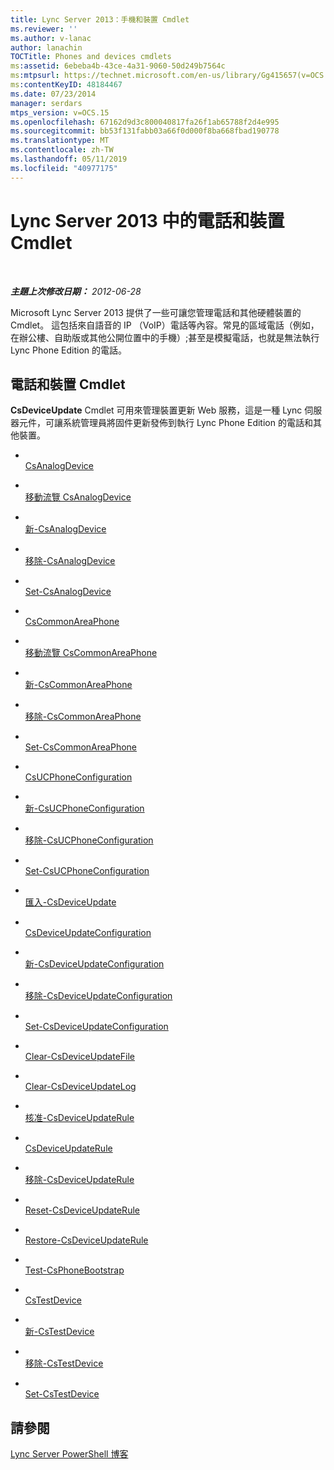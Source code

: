 ```yaml
---
title: Lync Server 2013：手機和裝置 Cmdlet
ms.reviewer: ''
ms.author: v-lanac
author: lanachin
TOCTitle: Phones and devices cmdlets
ms:assetid: 6ebeba4b-43ce-4a31-9060-50d249b7564c
ms:mtpsurl: https://technet.microsoft.com/en-us/library/Gg415657(v=OCS.15)
ms:contentKeyID: 48184467
ms.date: 07/23/2014
manager: serdars
mtps_version: v=OCS.15
ms.openlocfilehash: 67162d9d3c800040817fa26f1ab65788f2d4e995
ms.sourcegitcommit: bb53f131fabb03a66f0d000f8ba668fbad190778
ms.translationtype: MT
ms.contentlocale: zh-TW
ms.lasthandoff: 05/11/2019
ms.locfileid: "40977175"
---
```

<div data-xmlns="http://www.w3.org/1999/xhtml">

<div class="topic" data-xmlns="http://www.w3.org/1999/xhtml" data-msxsl="urn:schemas-microsoft-com:xslt" data-cs="http://msdn.microsoft.com/en-us/">

<div data-asp="http://msdn2.microsoft.com/asp">

# <a name="phones-and-devices-cmdlets-in-lync-server-2013"></a>Lync Server 2013 中的電話和裝置 Cmdlet

</div>

<div id="mainSection">

<div id="mainBody">

<span> </span>

_**主題上次修改日期：** 2012-06-28_

Microsoft Lync Server 2013 提供了一些可讓您管理電話和其他硬體裝置的 Cmdlet。 這包括來自語音的 IP （VoIP）電話等內容。常見的區域電話（例如，在辦公樓、自助版或其他公開位置中的手機）;甚至是模擬電話，也就是無法執行 Lync Phone Edition 的電話。

<div>

## <a name="phones-and-devices-cmdlets"></a>電話和裝置 Cmdlet

**CsDeviceUpdate** Cmdlet 可用來管理裝置更新 Web 服務，這是一種 Lync 伺服器元件，可讓系統管理員將固件更新發佈到執行 Lync Phone Edition 的電話和其他裝置。

  - <span></span>  
    [CsAnalogDevice](https://technet.microsoft.com/en-us/library/Gg398748(v=OCS.15))

  - <span></span>  
    [移動流覽 CsAnalogDevice](https://technet.microsoft.com/en-us/library/Gg398816(v=OCS.15))

  - <span></span>  
    [新-CsAnalogDevice](https://technet.microsoft.com/en-us/library/Gg412937(v=OCS.15))

  - <span></span>  
    [移除-CsAnalogDevice](rehttps://technet.microsoft.com/en-us/library/Gg398816(v=OCS.15))

  - <span></span>  
    [Set-CsAnalogDevice](https://technet.microsoft.com/en-us/library/Gg412843(v=OCS.15))

<!-- end list -->

  - <span></span>  
    [CsCommonAreaPhone](https://technet.microsoft.com/en-us/library/Gg412934(v=OCS.15))

  - <span></span>  
    [移動流覽 CsCommonAreaPhone](https://technet.microsoft.com/en-us/library/Gg412837(v=OCS.15))

  - <span></span>  
    [新-CsCommonAreaPhone](https://technet.microsoft.com/en-us/library/Gg398430(v=OCS.15))

  - <span></span>  
    [移除-CsCommonAreaPhone](rehttps://technet.microsoft.com/en-us/library/Gg412837(v=OCS.15))

  - <span></span>  
    [Set-CsCommonAreaPhone](https://technet.microsoft.com/en-us/library/Gg398579(v=OCS.15))

<!-- end list -->

  - <span></span>  
    [CsUCPhoneConfiguration](https://technet.microsoft.com/en-us/library/Gg398070(v=OCS.15))

  - <span></span>  
    [新-CsUCPhoneConfiguration](https://technet.microsoft.com/en-us/library/Gg398445(v=OCS.15))

  - <span></span>  
    [移除-CsUCPhoneConfiguration](https://technet.microsoft.com/en-us/library/Gg398249(v=OCS.15))

  - <span></span>  
    [Set-CsUCPhoneConfiguration](https://technet.microsoft.com/en-us/library/Gg413042(v=OCS.15))

<!-- end list -->

  - <span></span>  
    [匯入-CsDeviceUpdate](https://technet.microsoft.com/en-us/library/Gg398861(v=OCS.15))

<!-- end list -->

  - <span></span>  
    [CsDeviceUpdateConfiguration](https://technet.microsoft.com/en-us/library/Gg399030(v=OCS.15))

  - <span></span>  
    [新-CsDeviceUpdateConfiguration](https://technet.microsoft.com/en-us/library/Gg425761(v=OCS.15))

  - <span></span>  
    [移除-CsDeviceUpdateConfiguration](https://technet.microsoft.com/en-us/library/Gg425933(v=OCS.15))

  - <span></span>  
    [Set-CsDeviceUpdateConfiguration](https://technet.microsoft.com/en-us/library/Gg398320(v=OCS.15))

<!-- end list -->

  - <span></span>  
    [Clear-CsDeviceUpdateFile](https://technet.microsoft.com/en-us/library/Gg425835(v=OCS.15))

  - <span></span>  
    [Clear-CsDeviceUpdateLog](https://technet.microsoft.com/en-us/library/Gg412738(v=OCS.15))

<!-- end list -->

  - <span></span>  
    [核准-CsDeviceUpdateRule](https://technet.microsoft.com/en-us/library/Gg398949(v=OCS.15))

  - <span></span>  
    [CsDeviceUpdateRule](https://technet.microsoft.com/en-us/library/Gg398215(v=OCS.15))

  - <span></span>  
    [移除-CsDeviceUpdateRule](https://technet.microsoft.com/en-us/library/Gg425930(v=OCS.15))

  - <span></span>  
    [Reset-CsDeviceUpdateRule](https://technet.microsoft.com/en-us/library/Gg398181(v=OCS.15))

  - <span></span>  
    [Restore-CsDeviceUpdateRule](https://technet.microsoft.com/en-us/library/Gg398305(v=OCS.15))

<!-- end list -->

  - <span></span>  
    [Test-CsPhoneBootstrap](https://technet.microsoft.com/en-us/library/Gg412852(v=OCS.15))

<!-- end list -->

  - <span></span>  
    [CsTestDevice](https://technet.microsoft.com/en-us/library/Gg398304(v=OCS.15))

  - <span></span>  
    [新-CsTestDevice](https://technet.microsoft.com/en-us/library/Gg425899(v=OCS.15))

  - <span></span>  
    [移除-CsTestDevice](https://technet.microsoft.com/en-us/library/Gg398790(v=OCS.15))

  - <span></span>  
    [Set-CsTestDevice](https://technet.microsoft.com/en-us/library/Gg398156(v=OCS.15))

</div>

<div>

## <a name="see-also"></a>請參閱


[Lync Server PowerShell 博客](http://go.microsoft.com/fwlink/p/?linkid=203150)  
  

</div>

</div>

<span> </span>

</div>

</div>

</div>

